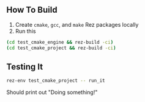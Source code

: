 ## How To Build
1. Create `cmake`, `gcc`, and `make` Rez packages locally
2. Run this

```sh
(cd test_cmake_engine && rez-build -ci)
(cd test_cmake_project && rez-build -ci)
```

## Testing It
```sh
rez-env test_cmake_project -- run_it
```

Should print out "Doing something!"
